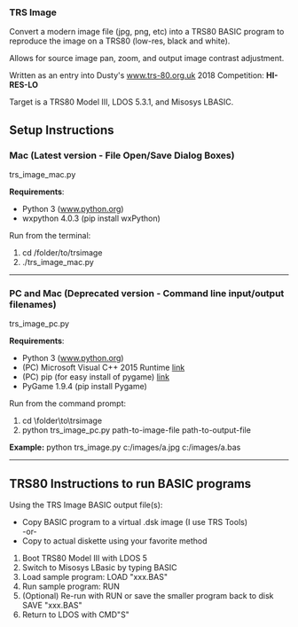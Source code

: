 ### TRS Image

Convert a modern image file (jpg, png, etc) into a TRS80 BASIC program to reproduce the image on a TRS80 (low-res, black and white).  

Allows for source image pan, zoom, and output image contrast adjustment.  

Written as an entry into Dusty's www.trs-80.org.uk 2018 Competition: **HI-RES-LO**

Target is a TRS80 Model III, LDOS 5.3.1, and Misosys LBASIC.

## Setup Instructions

### Mac (Latest version - File Open/Save Dialog Boxes)
trs\_image_mac.py

**Requirements**:

* Python 3 (www.python.org)
* wxpython 4.0.3 (pip install wxPython)

Run from the terminal:

1. cd /folder/to/trsimage
2. ./trs_image_mac.py

---

### PC and Mac (Deprecated version - Command line input/output filenames)
trs\_image_pc.py

**Requirements**:

* Python 3 (www.python.org)
* (PC) Microsoft Visual C++ 2015 Runtime [link](https://www.microsoft.com/en-us/download/details.aspx?id=53587)
* (PC) pip (for easy install of pygame) [link](https://pip.pypa.io/en/stable/installing/)
* PyGame 1.9.4 (pip install Pygame)

Run from the command prompt:

1. cd \folder\to\trsimage
1. python trs_image_pc.py path-to-image-file path-to-output-file

**Example:**  python trs_image.py c:/images/a.jpg c:/images/a.bas

---

## TRS80 Instructions to run BASIC programs

Using the TRS Image BASIC output file(s):

* Copy BASIC program to a virtual .dsk image (I use TRS Tools)  
-or-  
* Copy to actual diskette using your favorite method

1. Boot TRS80 Model III with LDOS 5
2. Switch to Misosys LBasic by typing BASIC <Enter>
3. Load sample program: LOAD "xxx.BAS"
4. Run sample program: RUN
5. (Optional) Re-run with RUN or save the smaller program back to disk SAVE "xxx.BAS"
6. Return to LDOS with CMD"S"

